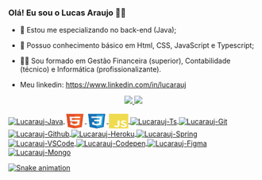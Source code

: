 ### Olá! Eu sou o Lucas Araujo 👋😋

- 📖 Estou me especializando no back-end (Java);

- 🎨 Possuo conhecimento básico em Html, CSS, JavaScript e Typescript;

- 👨‍🎓 Sou formado em Gestão Financeira (superior), Contabilidade (técnico) e Informática (profissionalizante).

- Meu linkedin: https://www.linkedin.com/in/lucarauj 


<div align="center">
  <a href="https://github.com/lucarauj">
  <img height="180em" src="https://github-readme-stats.vercel.app/api?username=lucarauj&show_icons=true&theme=dark&include_all_commits=true&count_private=true"/>
  <img height="180em" src="https://github-readme-stats.vercel.app/api/top-langs/?username=lucarauj&layout=compact&langs_count=7&theme=dark"/>
</div>
<div style="display: inline_block"><br>
  <img align="center" alt="Lucarauj-Java" height="30" width="40" src="https://cdn.jsdelivr.net/gh/devicons/devicon/icons/java/java-original.svg">
  <img align="center" alt="Lucarauj-HTML" height="30" width="40" src="https://raw.githubusercontent.com/devicons/devicon/master/icons/html5/html5-original.svg">
  <img align="center" alt="Lucarauj-CSS" height="30" width="40" src="https://raw.githubusercontent.com/devicons/devicon/master/icons/css3/css3-original.svg">
  <img align="center" alt="Lucarauj-Js" height="30" width="40" src="https://raw.githubusercontent.com/devicons/devicon/master/icons/javascript/javascript-plain.svg">
  <img align="center" alt="Lucarauj-Ts" height="30" width="40" src="https://cdn.jsdelivr.net/gh/devicons/devicon/icons/typescript/typescript-original.svg">
  <img align="center" alt="Lucarauj-Git" height="30" width="40" src="https://cdn.jsdelivr.net/gh/devicons/devicon/icons/git/git-original.svg">
  <img align="center" alt="Lucarauj-Github" height="30" width="40" src="https://cdn.jsdelivr.net/gh/devicons/devicon/icons/github/github-original.svg">
  <img align="center" alt="Lucarauj-Heroku" height="30" width="40" src="https://cdn.jsdelivr.net/gh/devicons/devicon/icons/heroku/heroku-plain.svg">
  <img align="center" alt="Lucarauj-Spring" height="30" width="40" src="https://cdn.jsdelivr.net/gh/devicons/devicon/icons/spring/spring-original.svg">
  <img align="center" alt="Lucarauj-VSCode" height="30" width="40" src="https://cdn.jsdelivr.net/gh/devicons/devicon/icons/vscode/vscode-original.svg">
  <img align="center" alt="Lucarauj-Codepen" height="30" width="40" src="https://cdn.jsdelivr.net/gh/devicons/devicon/icons/codepen/codepen-plain.svg">
  <img align="center" alt="Lucarauj-Figma" height="30" width="40" src="https://cdn.jsdelivr.net/gh/devicons/devicon/icons/figma/figma-original.svg">
  <img align="center" alt="Lucarauj-Mongo" height="30" width="40" src="https://cdn.jsdelivr.net/gh/devicons/devicon/icons/mongodb/mongodb-original.svg">
  
  ![Snake animation](https://github.com/lucarauj/lucarauj/blob/output/github-contribution-grid-snake.svg)
  
</div>
